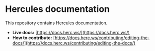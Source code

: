 # Hercules documentation

This repository contains Hercules documentation.

- **Live docs:** [https://docs.herc.ws/](https://docs.herc.ws/)
- **How to contribute:** [https://docs.herc.ws/contributing/editing-the-docs/](https://docs.herc.ws/contributing/editing-the-docs/)
